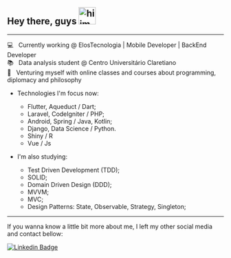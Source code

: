 ## Hey there, guys <img src="https://media.giphy.com/media/f4DmXx6APMvCWkvx9t/giphy.gif" alt="hiimage" width="40">
---

💻 &nbsp; Currently working @ ElosTecnologia | Mobile Developer | BackEnd Developer
<br/>📚 &nbsp; Data analysis student @ Centro Universitário Claretiano
<br/>🚀 &nbsp; Venturing myself with online classes and courses about programming, diplomacy and philosophy

* Technologies I'm focus now:
  * Flutter, Aqueduct / Dart;
  * Laravel, CodeIgniter / PHP;
  * Android, Spring / Java, Kotlin;
  * Django, Data Science / Python.
  * Shiny / R
  * Vue / Js
  
* I'm also studying:
  * Test Driven Development (TDD);
  * SOLID;
  * Domain Driven Design (DDD);
  * MVVM;
  * MVC;
  * Design Patterns: State, Observable, Strategy, Singleton;
  
---
If you wanna know a little bit more about me, I left my other social media and contact bellow:

[![Linkedin Badge](https://img.shields.io/badge/-Pedro%20Henrique-blue?style=flat-square&logo=Linkedin&logoColor=white&link=https://www.linkedin.com/in/p3dr0h3nr1qu3)](https://www.linkedin.com/in/p3dr0h3nr1qu3)
